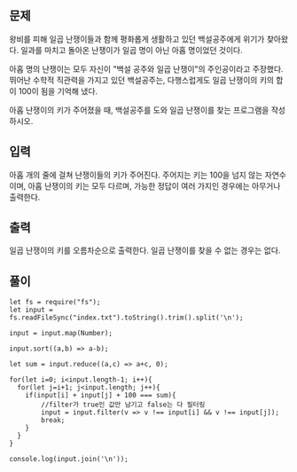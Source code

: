 ## 문제

왕비를 피해 일곱 난쟁이들과 함께 평화롭게 생활하고 있던 백설공주에게 위기가 찾아왔다. 일과를 마치고 돌아온 난쟁이가 일곱 명이 아닌 아홉 명이었던 것이다.

아홉 명의 난쟁이는 모두 자신이 "백설 공주와 일곱 난쟁이"의 주인공이라고 주장했다. 뛰어난 수학적 직관력을 가지고 있던 백설공주는, 다행스럽게도 일곱 난쟁이의 키의 합이 100이 됨을 기억해 냈다.

아홉 난쟁이의 키가 주어졌을 때, 백설공주를 도와 일곱 난쟁이를 찾는 프로그램을 작성하시오.

## 입력

아홉 개의 줄에 걸쳐 난쟁이들의 키가 주어진다. 주어지는 키는 100을 넘지 않는 자연수이며, 아홉 난쟁이의 키는 모두 다르며, 가능한 정답이 여러 가지인 경우에는 아무거나 출력한다.

## 출력

일곱 난쟁이의 키를 오름차순으로 출력한다. 일곱 난쟁이를 찾을 수 없는 경우는 없다.

## 풀이

```
let fs = require("fs");
let input = fs.readFileSync("index.txt").toString().trim().split('\n');

input = input.map(Number);

input.sort((a,b) => a-b);

let sum = input.reduce((a,c) => a+c, 0);

for(let i=0; i<input.length-1; i++){
  for(let j=i+1; j<input.length; j++){
    if(input[i] + input[j] + 100 === sum){
        //filter가 true인 값만 남기고 false는 다 필터링
        input = input.filter(v => v !== input[i] && v !== input[j]);
        break;
    }
  }
}

console.log(input.join('\n'));
```
